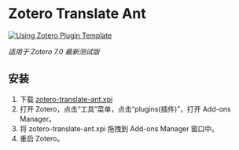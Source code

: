 # Zotero Translate Ant

[![Using Zotero Plugin Template](https://img.shields.io/badge/Using-Zotero%20Plugin%20Template-blue?style=flat-square&logo=github)](https://github.com/windingwind/zotero-plugin-template)

_适用于 Zotero 7.0 最新测试版_

## 安装

1. 下载 [zotero-translate-ant.xpi](https://github.com/seasideccm/zotero-translate-ant/releases/download/v0.1.5/zotero-translate-ant.xpi)
2. 打开 Zotero，点击“工具”菜单，点击“plugins(插件)”，打开 Add-ons Manager。
3. 将 zotero-translate-ant.xpi 拖拽到 Add-ons Manager 窗口中。
4. 重启 Zotero。
